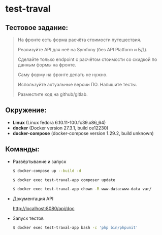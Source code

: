 # test-traval

## Тестовое задание:

> На фронте есть форма расчёта стоимости путешествия.
>
> Реализуйте API для неё на Symfony (без API Platform и БД).
>
> Сделайте только endpoint с расчётом стоимости со скидкой по данным формы на фронте.
>
> Саму форму на фронте делать не нужно.
>
> Используйте актуальные версии ПО. Напишите тесты.
>
> Разместите код на github/gitlab.

## Окружение:
- **Linux** (Linux fedora 6.10.11-100.fc39.x86_64)
- **docker** (Docker version 27.3.1, build ce12230)
- **docker-compose** (docker-compose version 1.29.2, build unknown)

## Команды:

- Развёртывание и запуск
    ```bash
    $ docker-compose up --build -d
    ```

    ```bash
    $ docker exec test-traval-app composer update
    ```

    ```bash
    $ docker exec test-traval-app chown -R www-data:www-data var/
    ```

- Документация API

    [http://localhost:8080/api/doc](http://localhost:8080/api/doc)

- Запуск тестов

    ```bash
    $ docker exec test-traval-app bash -c 'php bin/phpunit'
    ```
